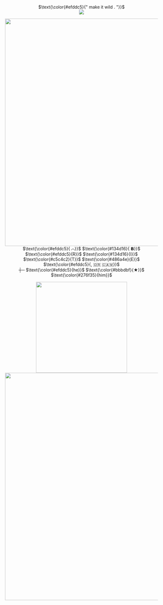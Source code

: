 <p align="center">
$\text{\color{#efddc5}{" make it wild . "}}$ <br>
  <img src="https://file.garden/Ztfe_nOngl0iXHfk/Untitled38_20250425141418.png"/>
</p>
<p align="center">
  <img src="https://file.garden/Ztfe_nOngl0iXHfk/Untitled42_20250425141652.png" width="750"/><br>
$\text{\color{#efddc5}{ ⌒}}$ $\text{\color{#134d16}{ 𝗕}}$ $\text{\color{#efddc5}{R}}$ $\text{\color{#134d16}{I}}$ $\text{\color{#c5c4c2}{T}}$ $\text{\color{#486a4e}{E}}$ $\text{\color{#efddc5}{, ​🇴​​🇷​ ​🇨​​🇦​​🇲​}}$<br>
┼─ $\text{\color{#efddc5}{he}}$ $\text{\color{#bbbdbf}{★}}$ $\text{\color{#276f35}{him}}$ 
</p>
<p align="center">
<img src="https://file.garden/Ztfe_nOngl0iXHfk/Untitled1962_20250425141519.png" width="300"/><br>
  <img src="https://file.garden/Ztfe_nOngl0iXHfk/Untitled42_20250425141652.png" width="750"/><br>
</p>
